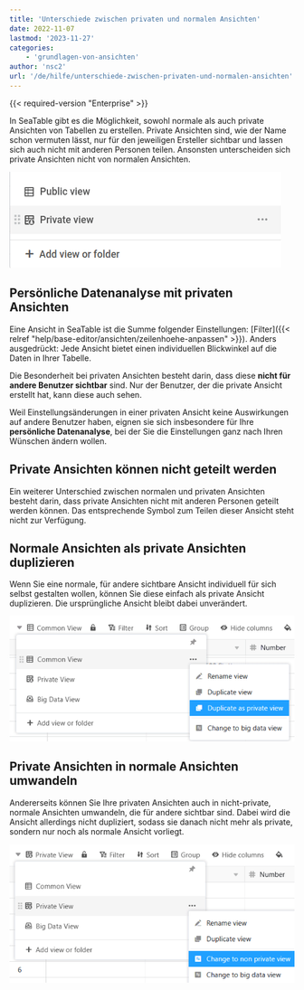 ```yaml
---
title: 'Unterschiede zwischen privaten und normalen Ansichten'
date: 2022-11-07
lastmod: '2023-11-27'
categories:
    - 'grundlagen-von-ansichten'
author: 'nsc2'
url: '/de/hilfe/unterschiede-zwischen-privaten-und-normalen-ansichten'
---
```


{{< required-version "Enterprise" >}}

In SeaTable gibt es die Möglichkeit, sowohl normale als auch private Ansichten von Tabellen zu erstellen. Private Ansichten sind, wie der Name schon vermuten lässt, nur für den jeweiligen Ersteller sichtbar und lassen sich auch nicht mit anderen Personen teilen. Ansonsten unterscheiden sich private Ansichten nicht von normalen Ansichten.

![öffentliche und private Ansicht](images/public-and-private-view.png)

## Persönliche Datenanalyse mit privaten Ansichten

Eine Ansicht in SeaTable ist die Summe folgender Einstellungen: [Filter]({{< relref "help/base-editor/ansichten/zeilenhoehe-anpassen" >}}). Anders ausgedrückt: Jede Ansicht bietet einen individuellen Blickwinkel auf die Daten in Ihrer Tabelle.

Die Besonderheit bei privaten Ansichten besteht darin, dass diese **nicht für andere Benutzer sichtbar** sind. Nur der Benutzer, der die private Ansicht erstellt hat, kann diese auch sehen.

Weil Einstellungsänderungen in einer privaten Ansicht keine Auswirkungen auf andere Benutzer haben, eignen sie sich insbesondere für Ihre **persönliche Datenanalyse**, bei der Sie die Einstellungen ganz nach Ihren Wünschen ändern wollen.

## Private Ansichten können nicht geteilt werden

Ein weiterer Unterschied zwischen normalen und privaten Ansichten besteht darin, dass private Ansichten nicht mit anderen Personen geteilt werden können. Das entsprechende Symbol zum Teilen dieser Ansicht steht nicht zur Verfügung.

## Normale Ansichten als private Ansichten duplizieren

Wenn Sie eine normale, für andere sichtbare Ansicht individuell für sich selbst gestalten wollen, können Sie diese einfach als private Ansicht duplizieren. Die ursprüngliche Ansicht bleibt dabei unverändert.

![Eine normale Ansicht als private Ansicht duplizieren](images/Duplicate-as-private-view.png)

## Private Ansichten in normale Ansichten umwandeln

Andererseits können Sie Ihre privaten Ansichten auch in nicht-private, normale Ansichten umwandeln, die für andere sichtbar sind. Dabei wird die Ansicht allerdings nicht dupliziert, sodass sie danach nicht mehr als private, sondern nur noch als normale Ansicht vorliegt.

![Eine private Ansicht in eine normale Ansicht umwandeln](images/Change-to-non-private-view.png)
